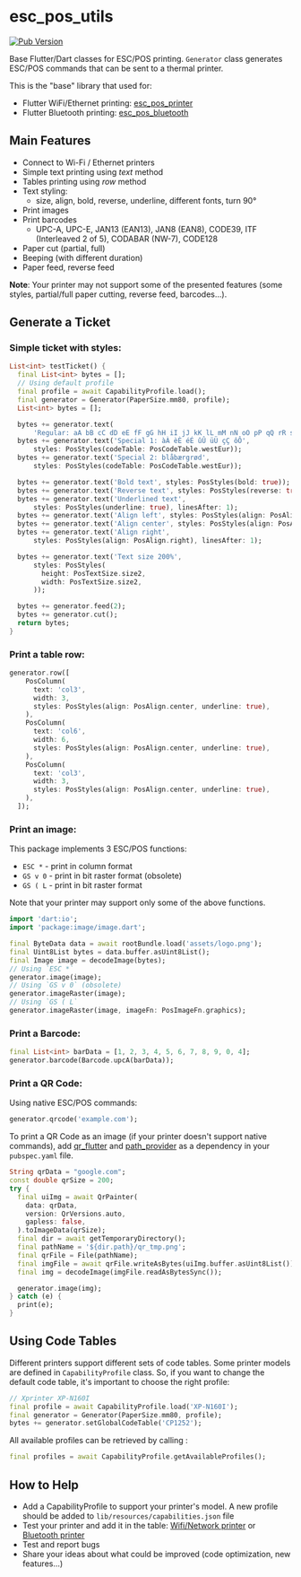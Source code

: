 # esc_pos_utils

[![Pub Version](https://img.shields.io/pub/v/esc_pos_utils)](https://pub.dev/packages/esc_pos_utils)

Base Flutter/Dart classes for ESC/POS printing. `Generator` class generates ESC/POS commands that can be sent to a thermal printer.

This is the "base" library that used for:

- Flutter WiFi/Ethernet printing: [esc_pos_printer](https://github.com/andrey-ushakov/esc_pos_printer)
- Flutter Bluetooth printing: [esc_pos_bluetooth](https://github.com/andrey-ushakov/esc_pos_bluetooth)

## Main Features

- Connect to Wi-Fi / Ethernet printers
- Simple text printing using _text_ method
- Tables printing using _row_ method
- Text styling:
  - size, align, bold, reverse, underline, different fonts, turn 90°
- Print images
- Print barcodes
  - UPC-A, UPC-E, JAN13 (EAN13), JAN8 (EAN8), CODE39, ITF (Interleaved 2 of 5), CODABAR (NW-7), CODE128
- Paper cut (partial, full)
- Beeping (with different duration)
- Paper feed, reverse feed

**Note**: Your printer may not support some of the presented features (some styles, partial/full paper cutting, reverse feed, barcodes...).

## Generate a Ticket

### Simple ticket with styles:

```dart
List<int> testTicket() {
  final List<int> bytes = [];
  // Using default profile
  final profile = await CapabilityProfile.load();
  final generator = Generator(PaperSize.mm80, profile);
  List<int> bytes = [];

  bytes += generator.text(
      'Regular: aA bB cC dD eE fF gG hH iI jJ kK lL mM nN oO pP qQ rR sS tT uU vV wW xX yY zZ');
  bytes += generator.text('Special 1: àÀ èÈ éÉ ûÛ üÜ çÇ ôÔ',
      styles: PosStyles(codeTable: PosCodeTable.westEur));
  bytes += generator.text('Special 2: blåbærgrød',
      styles: PosStyles(codeTable: PosCodeTable.westEur));

  bytes += generator.text('Bold text', styles: PosStyles(bold: true));
  bytes += generator.text('Reverse text', styles: PosStyles(reverse: true));
  bytes += generator.text('Underlined text',
      styles: PosStyles(underline: true), linesAfter: 1);
  bytes += generator.text('Align left', styles: PosStyles(align: PosAlign.left));
  bytes += generator.text('Align center', styles: PosStyles(align: PosAlign.center));
  bytes += generator.text('Align right',
      styles: PosStyles(align: PosAlign.right), linesAfter: 1);

  bytes += generator.text('Text size 200%',
      styles: PosStyles(
        height: PosTextSize.size2,
        width: PosTextSize.size2,
      ));

  bytes += generator.feed(2);
  bytes += generator.cut();
  return bytes;
}
```

### Print a table row:

```dart
generator.row([
    PosColumn(
      text: 'col3',
      width: 3,
      styles: PosStyles(align: PosAlign.center, underline: true),
    ),
    PosColumn(
      text: 'col6',
      width: 6,
      styles: PosStyles(align: PosAlign.center, underline: true),
    ),
    PosColumn(
      text: 'col3',
      width: 3,
      styles: PosStyles(align: PosAlign.center, underline: true),
    ),
  ]);
```

### Print an image:

This package implements 3 ESC/POS functions:

- `ESC *` - print in column format
- `GS v 0` - print in bit raster format (obsolete)
- `GS ( L` - print in bit raster format

Note that your printer may support only some of the above functions.

```dart
import 'dart:io';
import 'package:image/image.dart';

final ByteData data = await rootBundle.load('assets/logo.png');
final Uint8List bytes = data.buffer.asUint8List();
final Image image = decodeImage(bytes);
// Using `ESC *`
generator.image(image);
// Using `GS v 0` (obsolete)
generator.imageRaster(image);
// Using `GS ( L`
generator.imageRaster(image, imageFn: PosImageFn.graphics);
```

### Print a Barcode:

```dart
final List<int> barData = [1, 2, 3, 4, 5, 6, 7, 8, 9, 0, 4];
generator.barcode(Barcode.upcA(barData));
```

### Print a QR Code:

Using native ESC/POS commands:

```dart
generator.qrcode('example.com');
```

To print a QR Code as an image (if your printer doesn't support native commands), add [qr_flutter](https://pub.dev/packages/qr_flutter) and [path_provider](https://pub.dev/packages/path_provider) as a dependency in your `pubspec.yaml` file.

```dart
String qrData = "google.com";
const double qrSize = 200;
try {
  final uiImg = await QrPainter(
    data: qrData,
    version: QrVersions.auto,
    gapless: false,
  ).toImageData(qrSize);
  final dir = await getTemporaryDirectory();
  final pathName = '${dir.path}/qr_tmp.png';
  final qrFile = File(pathName);
  final imgFile = await qrFile.writeAsBytes(uiImg.buffer.asUint8List());
  final img = decodeImage(imgFile.readAsBytesSync());

  generator.image(img);
} catch (e) {
  print(e);
}
```

## Using Code Tables

Different printers support different sets of code tables. Some printer models are defined in `CapabilityProfile` class. So, if you want to change the default code table, it's important to choose the right profile:

```dart
// Xprinter XP-N160I
final profile = await CapabilityProfile.load('XP-N160I');
final generator = Generator(PaperSize.mm80, profile);
bytes += generator.setGlobalCodeTable('CP1252');
```

All available profiles can be retrieved by calling :

```dart
final profiles = await CapabilityProfile.getAvailableProfiles();
```

## How to Help

- Add a CapabilityProfile to support your printer's model. A new profile should be added to `lib/resources/capabilities.json` file
- Test your printer and add it in the table: [Wifi/Network printer](https://github.com/andrey-ushakov/esc_pos_printer/blob/master/printers.md) or [Bluetooth printer](https://github.com/andrey-ushakov/esc_pos_bluetooth/blob/master/printers.md)
- Test and report bugs
- Share your ideas about what could be improved (code optimization, new features...)
